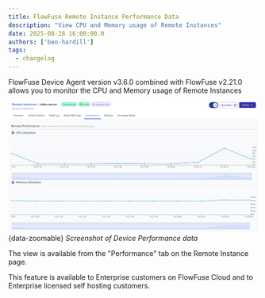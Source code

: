 ```yaml
---
title: FlowFuse Remote Instance Performance Data
description: "View CPU and Memory usage of Remote Instances"
date: 2025-08-28 16:00:00.0
authors: ['ben-hardill']
tags:
  - changelog
---
```


FlowFuse Device Agent version v3.6.0 combined with FlowFuse v2.21.0 allows you to monitor the CPU and Memory usage of Remote Instances

![Screenshot of Device Performance data](./images/device-performance.png){data-zoomable}
_Screenshot of Device Performance data_

The view is available from the "Performance" tab on the Remote Instance page.

This feature is available to Enterprise customers on FlowFuse Cloud and to Enterprise licensed self hosting customers.